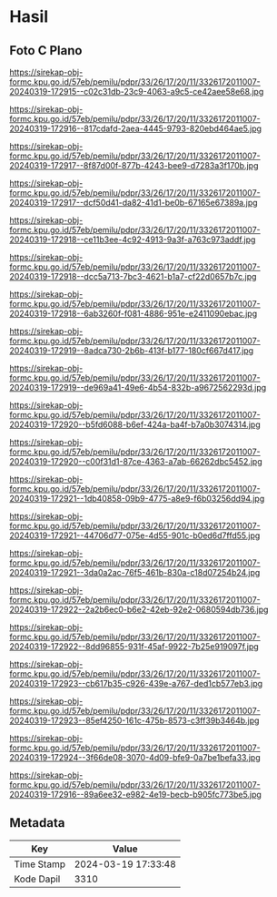 # Hasil

## Foto C Plano

https://sirekap-obj-formc.kpu.go.id/57eb/pemilu/pdpr/33/26/17/20/11/3326172011007-20240319-172915--c02c31db-23c9-4063-a9c5-ce42aee58e68.jpg

https://sirekap-obj-formc.kpu.go.id/57eb/pemilu/pdpr/33/26/17/20/11/3326172011007-20240319-172916--817cdafd-2aea-4445-9793-820ebd464ae5.jpg

https://sirekap-obj-formc.kpu.go.id/57eb/pemilu/pdpr/33/26/17/20/11/3326172011007-20240319-172917--8f87d00f-877b-4243-bee9-d7283a3f170b.jpg

https://sirekap-obj-formc.kpu.go.id/57eb/pemilu/pdpr/33/26/17/20/11/3326172011007-20240319-172917--dcf50d41-da82-41d1-be0b-67165e67389a.jpg

https://sirekap-obj-formc.kpu.go.id/57eb/pemilu/pdpr/33/26/17/20/11/3326172011007-20240319-172918--ce11b3ee-4c92-4913-9a3f-a763c973addf.jpg

https://sirekap-obj-formc.kpu.go.id/57eb/pemilu/pdpr/33/26/17/20/11/3326172011007-20240319-172918--dcc5a713-7bc3-4621-b1a7-cf22d0657b7c.jpg

https://sirekap-obj-formc.kpu.go.id/57eb/pemilu/pdpr/33/26/17/20/11/3326172011007-20240319-172918--6ab3260f-f081-4886-951e-e2411090ebac.jpg

https://sirekap-obj-formc.kpu.go.id/57eb/pemilu/pdpr/33/26/17/20/11/3326172011007-20240319-172919--8adca730-2b6b-413f-b177-180cf667d417.jpg

https://sirekap-obj-formc.kpu.go.id/57eb/pemilu/pdpr/33/26/17/20/11/3326172011007-20240319-172919--de969a41-49e6-4b54-832b-a9672562293d.jpg

https://sirekap-obj-formc.kpu.go.id/57eb/pemilu/pdpr/33/26/17/20/11/3326172011007-20240319-172920--b5fd6088-b6ef-424a-ba4f-b7a0b3074314.jpg

https://sirekap-obj-formc.kpu.go.id/57eb/pemilu/pdpr/33/26/17/20/11/3326172011007-20240319-172920--c00f31d1-87ce-4363-a7ab-66262dbc5452.jpg

https://sirekap-obj-formc.kpu.go.id/57eb/pemilu/pdpr/33/26/17/20/11/3326172011007-20240319-172921--1db40858-09b9-4775-a8e9-f6b03256dd94.jpg

https://sirekap-obj-formc.kpu.go.id/57eb/pemilu/pdpr/33/26/17/20/11/3326172011007-20240319-172921--44706d77-075e-4d55-901c-b0ed6d7ffd55.jpg

https://sirekap-obj-formc.kpu.go.id/57eb/pemilu/pdpr/33/26/17/20/11/3326172011007-20240319-172921--3da0a2ac-76f5-461b-830a-c18d07254b24.jpg

https://sirekap-obj-formc.kpu.go.id/57eb/pemilu/pdpr/33/26/17/20/11/3326172011007-20240319-172922--2a2b6ec0-b6e2-42eb-92e2-0680594db736.jpg

https://sirekap-obj-formc.kpu.go.id/57eb/pemilu/pdpr/33/26/17/20/11/3326172011007-20240319-172922--8dd96855-931f-45af-9922-7b25e919097f.jpg

https://sirekap-obj-formc.kpu.go.id/57eb/pemilu/pdpr/33/26/17/20/11/3326172011007-20240319-172923--cb617b35-c926-439e-a767-ded1cb577eb3.jpg

https://sirekap-obj-formc.kpu.go.id/57eb/pemilu/pdpr/33/26/17/20/11/3326172011007-20240319-172923--85ef4250-161c-475b-8573-c3ff39b3464b.jpg

https://sirekap-obj-formc.kpu.go.id/57eb/pemilu/pdpr/33/26/17/20/11/3326172011007-20240319-172924--3f66de08-3070-4d09-bfe9-0a7be1befa33.jpg

https://sirekap-obj-formc.kpu.go.id/57eb/pemilu/pdpr/33/26/17/20/11/3326172011007-20240319-172916--89a6ee32-e982-4e19-becb-b905fc773be5.jpg


## Metadata

| Key        | Value               |
| ---------- | ------------------- |
| Time Stamp | 2024-03-19 17:33:48 |
| Kode Dapil | 3310                |



